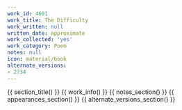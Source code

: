 ```yaml
---
work_id: 4601
work_title: The Difficulty
work_written: null
written_date: approximate
work_collected: 'yes'
work_category: Poem
notes: null
icon: material/book
alternate_versions:
- 2734
---
```


{{ section_title() }}
{{ work_info() }}
{{ notes_section() }}
{{ appearances_section() }}
{{ alternate_versions_section() }}